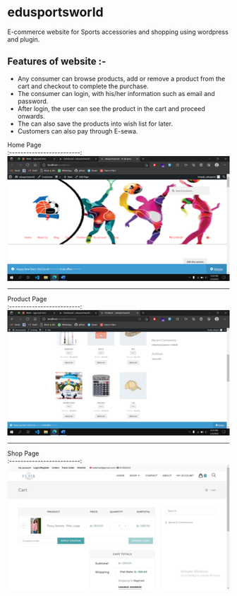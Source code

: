 # edusportsworld
E-commerce website for Sports accessories and shopping using wordpress and plugin.

## Features of website :-
*	Any consumer can browse products, add or remove a product from the cart and checkout to complete the purchase. 
* The consumer can login, with his/her information such as email and password. 
* After login, the user can see the product in the cart and proceed onwards. 
* The can also save the products into wish list for later.
* Customers can also pay through E-sewa.

Home Page             
:-------------------------:
![homepage](https://raw.githubusercontent.com/diveshthapa/edusportsworld/main/images/homepage.png)
<hr>

Product Page             
:-------------------------:
![productpage](https://raw.githubusercontent.com/diveshthapa/edusportsworld/main/images/product%20page.jpg)
<hr>

Shop Page             
:-------------------------:
![shoppage](https://raw.githubusercontent.com/diveshthapa/edusportsworld/main/images/shop%20page.jpg)
